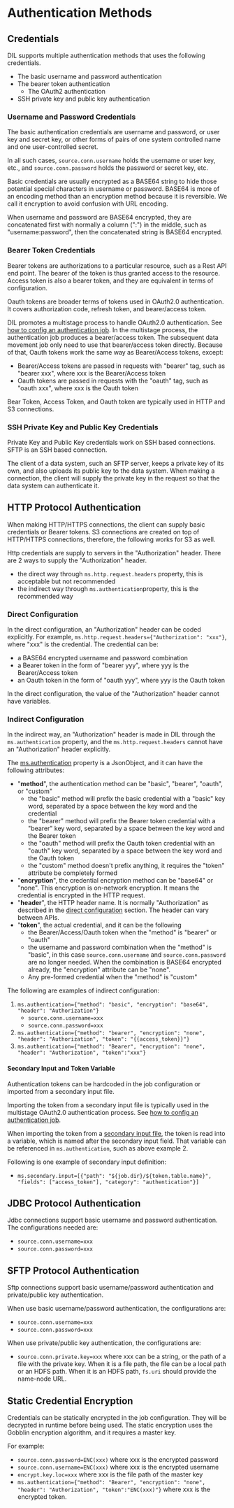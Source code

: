 # Authentication Methods

## Credentials

DIL supports multiple authentication methods that uses the following credentials.  

- The basic username and password authentication
- The bearer token authentication
    - The OAuth2 authentication
- SSH private key and public key authentication

### Username and Password Credentials

The basic authentication credentials are username and password, or user key and secret key, 
or other forms of pairs of one system controlled name and one user-controlled secret. 

In all such cases, `source.conn.username` holds the username or user key, etc., and `source.conn.password` holds
the password or secret key, etc.

Basic credentials are usually encrypted as a BASE64 string to hide those potential special characters in username or 
password. BASE64 is more of an encoding method than an encryption method because it is reversible. We call it 
encryption to avoid confusion with URL encoding. 

When username and password are BASE64 encrypted, they are concatenated first with normally a column (":") in the middle, 
such as "username:password", then the concatenated string is BASE64 encrypted. 

### Bearer Token Credentials

Bearer tokens are authorizations to a particular resource, such as a Rest API end point. The bearer of the token 
is thus granted access to the resource. Access token is also a bearer token, and they are equivalent in terms of 
configuration. 

Oauth tokens are broader terms of tokens used in OAuth2.0 authentication. It covers authorization code, refresh 
token, and bearer/access token. 

DIL promotes a multistage process to handle OAuth2.0 authentication. See [how to config an authentication job](../how-to/authentication-job.md). 
In the multistage process, the authentication job produces a bearer/access token. The subsequent data 
movement job only need to use that bearer/access token directly. Because of that, Oauth tokens work 
the same way as Bearer/Access tokens, except:
- Bearer/Access tokens are passed in requests with "bearer" tag, such as "bearer xxx", where xxx is the Bearer/Access token
- Oauth tokens are passed in requests with the "oauth" tag, such as "oauth xxx", where xxx is the Oauth token

Bear Token, Access Token, and Oauth token are typically used in HTTP and S3 connections. 

### SSH Private Key and Public Key Credentials

Private Key and Public Key credentials work on SSH based connections. SFTP is an SSH based connection. 

The client of a data system, such an SFTP server, keeps a private key of its own, and also uploads its public key to
the data system. When making a connection, the client will supply the private key in the request so that the data system can
authenticate it. 

## HTTP Protocol Authentication

When making HTTP/HTTPS connections, the client can supply basic credentials or Bearer tokens. 
S3 connections are created on top of HTTP/HTTPS connections, therefore, the following works for S3 as well. 

Http credentials are supply to servers in the "Authorization" header. There are 2 ways to supply the "Authorization" header. 
- the direct way through `ms.http.request.headers` property, this is acceptable but not recommended
- the indirect way through `ms.authentication`property, this is the recommended way

### Direct Configuration

In the direct configuration, an "Authorization" header can be coded explicitly. For example, 
`ms.http.request.headers={"Authorization": "xxx"}`, where "xxx" is the credential. The credential can be:
- a BASE64 encrypted username and password combination
- a Bearer token in the form of "bearer yyy", where yyy is the Bearer/Access token
- an Oauth token in the form of "oauth yyy", where yyy is the Oauth token

In the direct configuration, the value of the "Authorization" header cannot have variables. 

### Indirect Configuration 

In the indirect way, an "Authorization" header is made in DIL through the `ms.authentication` property, and
the `ms.http.request.headers` cannot have an "Authorization" header explicitly. 

The [ms.authentication](../parameters/ms.authentication.md) property is a JsonObject, and it can have
the following attributes:
- "**method**", the authentication method can be "basic", "bearer", "oauth", or "custom"
  - the "basic" method will prefix the basic credential with a "basic" key word, separated by a space between
    the key word and the credential
  - the "bearer" method will prefix the Bearer token credential with a "bearer" key word, separated by a space between
    the key word and the Bearer token
  - the "oauth" method will prefix the Oauth token credential with an "oauth" key word, separated by a space between
    the key word and the Oauth token
  - the "custom" method doesn't prefix anything, it requires the "token" attribute be completely formed
- "**encryption**", the credential encryption method can be "base64" or "none". This encryption is on-network encryption. 
  It means the credential is encrypted in the HTTP request. 
- "**header**", the HTTP header name. It is normally "Authorization" as described in the [direct configuration](#direct-configuration) section. 
  The header can vary between APIs.
- "**token**", the actual credential, and it can be the following
  - the Bearer/Access/Oauth token when the "method" is "bearer" or "oauth"
  - the username and password combination when the "method" is "basic", in this case `source.conn.username` 
    and `source.conn.password` are no longer needed. When the combination is BASE64 encrypted already, the "encryption"
    attribute can be "none".
  - Any pre-formed credential when the "method" is "custom"
  
The following are examples of indirect configuration:

1. `ms.authentication={"method": "basic", "encryption": "base64", "header": "Authorization"}`
    - `source.conn.username=xxx`
    - `source.conn.password=xxx`
2. `ms.authentication={"method": "bearer", "encryption": "none", "header": "Authorization", "token": "{{access_token}}"}`
3. `ms.authentication={"method": "Bearer", "encryption": "none", "header": "Authorization", "token":"xxx"}`

#### Secondary Input and Token Variable

Authentication tokens can be hardcoded in the job configuration or imported from a secondary input file.

Importing the token from a secondary input file is typically used in the multistage OAuth2.0 authentication process. 
See [how to config an authentication job](../how-to/authentication-job.md). 

When importing the token from a [secondary input file](../parameters/ms.secondary.input.md), the token
is read into a variable, which is named after the secondary input field. That variable can be referenced 
in `ms.authentication`, such as above example 2. 

Following is one example of secondary input definition:
- `ms.secondary.input=[{"path": "${job.dir}/${token.table.name}", "fields": ["access_token"], "category": "authentication"}]`

## JDBC Protocol Authentication

Jdbc connections support basic username and password authentication. The configurations needed are:
- `source.conn.username=xxx`
- `source.conn.password=xxx`

## SFTP Protocol Authentication

Sftp connections support basic username/password authentication and private/public key authentication. 

When use basic username/password authentication, the configurations are:
- `source.conn.username=xxx`
- `source.conn.password=xxx`

When use private/public key authentication, the configurations are:
- `source.conn.private.key=xxx` where xxx can be a string, or the path of a file with the private key. When it is
  a file path, the file can be a local path or an HDFS path. When it is an HDFS path, `fs.uri` should provide the 
  name-node URL. 

## Static Credential Encryption 

Credentials can be statically encrypted in the job configuration. They will be decrypted in runtime before being 
used. The static encryption uses the Gobblin encryption algorithm, and it requires a master key. 

For example: 
- `source.conn.password=ENC(xxx)` where xxx is the encrypted password
- `source.conn.username=ENC(xxx)` where xxx is the encrypted username
- `encrypt.key.loc=xxx` where xxx is the file path of the master key
- `ms.authentication={"method": "Bearer", "encryption": "none", "header": "Authorization", "token":"ENC(xxx)"}` where
  xxx is the encrypted token.